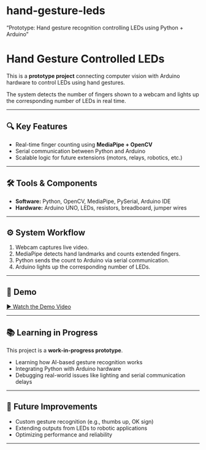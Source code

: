 # hand-gesture-leds
“Prototype: Hand gesture recognition controlling LEDs using Python + Arduino”
# Hand Gesture Controlled LEDs

This is a **prototype project** connecting computer vision with Arduino hardware to control LEDs using hand gestures.  

The system detects the number of fingers shown to a webcam and lights up the corresponding number of LEDs in real time.  

---

## 🔍 Key Features
- Real-time finger counting using **MediaPipe + OpenCV**  
- Serial communication between Python and Arduino  
- Scalable logic for future extensions (motors, relays, robotics, etc.)  

---

## 🛠️ Tools & Components
- **Software:** Python, OpenCV, MediaPipe, PySerial, Arduino IDE  
- **Hardware:** Arduino UNO, LEDs, resistors, breadboard, jumper wires  

---

## ⚙️ System Workflow
1. Webcam captures live video.  
2. MediaPipe detects hand landmarks and counts extended fingers.  
3. Python sends the count to Arduino via serial communication.  
4. Arduino lights up the corresponding number of LEDs.  

---

## 🎥 Demo
[▶️ Watch the Demo Video](<video-demo.mp4>)

---

## 📚 Learning in Progress
This project is a **work-in-progress prototype**.  
- Learning how AI-based gesture recognition works  
- Integrating Python with Arduino hardware  
- Debugging real-world issues like lighting and serial communication delays  

---

## 🌱 Future Improvements
- Custom gesture recognition (e.g., thumbs up, OK sign)  
- Extending outputs from LEDs to robotic applications  
- Optimizing performance and reliability  

---


